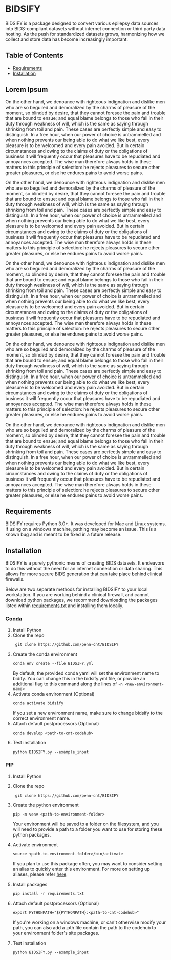 # BIDSIFY

BIDSIFY is a package designed to convert various epilepsy data sources into BIDS-compliant datasets without internet connection or third party data hosting. As the push for standardized datasets grows, harmonizing how we collect and store data has become increasingly important.

## Table of Contents
- [Requirements](#Requirements)
- [Installation](#Installation)
<!--
- [Usage](#usage)
- [Contributing](#contributing)
- [License](#license)
-->

## Lorem Ipsum
On the other hand, we denounce with righteous indignation and dislike men who are so beguiled and demoralized by the charms of pleasure of the moment, so blinded by desire, that they cannot foresee the pain and trouble that are bound to ensue; and equal blame belongs to those who fail in their duty through weakness of will, which is the same as saying through shrinking from toil and pain. These cases are perfectly simple and easy to distinguish. In a free hour, when our power of choice is untrammelled and when nothing prevents our being able to do what we like best, every pleasure is to be welcomed and every pain avoided. But in certain circumstances and owing to the claims of duty or the obligations of business it will frequently occur that pleasures have to be repudiated and annoyances accepted. The wise man therefore always holds in these matters to this principle of selection: he rejects pleasures to secure other greater pleasures, or else he endures pains to avoid worse pains.

On the other hand, we denounce with righteous indignation and dislike men who are so beguiled and demoralized by the charms of pleasure of the moment, so blinded by desire, that they cannot foresee the pain and trouble that are bound to ensue; and equal blame belongs to those who fail in their duty through weakness of will, which is the same as saying through shrinking from toil and pain. These cases are perfectly simple and easy to distinguish. In a free hour, when our power of choice is untrammelled and when nothing prevents our being able to do what we like best, every pleasure is to be welcomed and every pain avoided. But in certain circumstances and owing to the claims of duty or the obligations of business it will frequently occur that pleasures have to be repudiated and annoyances accepted. The wise man therefore always holds in these matters to this principle of selection: he rejects pleasures to secure other greater pleasures, or else he endures pains to avoid worse pains.

On the other hand, we denounce with righteous indignation and dislike men who are so beguiled and demoralized by the charms of pleasure of the moment, so blinded by desire, that they cannot foresee the pain and trouble that are bound to ensue; and equal blame belongs to those who fail in their duty through weakness of will, which is the same as saying through shrinking from toil and pain. These cases are perfectly simple and easy to distinguish. In a free hour, when our power of choice is untrammelled and when nothing prevents our being able to do what we like best, every pleasure is to be welcomed and every pain avoided. But in certain circumstances and owing to the claims of duty or the obligations of business it will frequently occur that pleasures have to be repudiated and annoyances accepted. The wise man therefore always holds in these matters to this principle of selection: he rejects pleasures to secure other greater pleasures, or else he endures pains to avoid worse pains.

On the other hand, we denounce with righteous indignation and dislike men who are so beguiled and demoralized by the charms of pleasure of the moment, so blinded by desire, that they cannot foresee the pain and trouble that are bound to ensue; and equal blame belongs to those who fail in their duty through weakness of will, which is the same as saying through shrinking from toil and pain. These cases are perfectly simple and easy to distinguish. In a free hour, when our power of choice is untrammelled and when nothing prevents our being able to do what we like best, every pleasure is to be welcomed and every pain avoided. But in certain circumstances and owing to the claims of duty or the obligations of business it will frequently occur that pleasures have to be repudiated and annoyances accepted. The wise man therefore always holds in these matters to this principle of selection: he rejects pleasures to secure other greater pleasures, or else he endures pains to avoid worse pains.

On the other hand, we denounce with righteous indignation and dislike men who are so beguiled and demoralized by the charms of pleasure of the moment, so blinded by desire, that they cannot foresee the pain and trouble that are bound to ensue; and equal blame belongs to those who fail in their duty through weakness of will, which is the same as saying through shrinking from toil and pain. These cases are perfectly simple and easy to distinguish. In a free hour, when our power of choice is untrammelled and when nothing prevents our being able to do what we like best, every pleasure is to be welcomed and every pain avoided. But in certain circumstances and owing to the claims of duty or the obligations of business it will frequently occur that pleasures have to be repudiated and annoyances accepted. The wise man therefore always holds in these matters to this principle of selection: he rejects pleasures to secure other greater pleasures, or else he endures pains to avoid worse pains.

## Requirements

BIDSIFY requires Python 3.0+. It was developed for Mac and Linux systems. If using on a windows machine, pathing may become an issue. This is a known bug and is meant to be fixed in a future release.

## Installation

BIDSIFY is a purely pythonic means of creating BIDS datasets. It endeavors to do this without the need for an internet connection or data sharing. This allows for more secure BIDS generation that can take place behind clinical firewalls.

Below are two separate methods for installing BIDSIFY to your local workstation. If you are working behind a clinical firewall, and cannot download python packages, we recommend downloading the packages listed within [requirements.txt](./envs/requirements.txt) and installing them locally.

### Conda
1. Install Python
2. Clone the repo
   ```
    git clone https://github.com/penn-cnt/BIDSIFY
   ```
4. Create the conda environment
    ```
    conda env create --file BIDSIFY.yml
   ```
    By default, the provided conda yaml will set the environment name to bidify. You can change this in the bidsify.yml file, or provide an additional flag to this command along the lines of `-n <new-environment-name>`
5. Activate conda environment (Optional)
    ```
    conda activate bidsify
    ```
    If you set a new environment name, make sure to change bidsify to the correct environment name.
6. Attach default postprocessors (Optional)
    ```
    conda develop <path-to-cnt-codehub>
    ```
7. Test installation
   ```
   python BIDSIFY.py --example_input
   ```

### PIP
1. Install Python
2. Clone the repo
   ```
    git clone https://github.com/penn-cnt/BIDSIFY
   ```
4. Create the python environment
    ```
    pip -m venv <path-to-environment-folder>
   ```
    Your environment will be saved to a folder on the filesystem, and you will need to provide a path to a folder you want to use for storing these python packages.
5. Activate environment
    ```
    source <path-to-environment-folder>/bin/activate
    ```
    If you plan to use this package often, you may want to consider setting an alias to quickly enter this environment. For more on setting up aliases, please refer [here](https://www.geeksforgeeks.org/alias-command-in-linux-with-examples/).
6. Install packages
    ```
    pip install -r requirements.txt
    ```
7. Attach default postprocessors (Optional)
    ```
    export PYTHONPATH="${PYTHONPATH}:<path-to-cnt-codehub>"
    ```
   If you're working on a windows machine, or can't otherwise modify your path, you can also add a .pth file contain the path to the codehub to your environment folder's site packages.
    
8. Test installation
   ```
   python BIDSIFY.py --example_input
   ```




<!---
## Supported Data Sources

Currently, the package supports the following data sources:

- Converting raw EDF files to BIDS format (using the `--edf` flag)
- Pulling data from iEEG.org (using the `--ieeg` flag)
- Nifti data (using the --nifti flag)
- Pennsieve (using the --pensieve flag)
    - **Note**: This option is not yet fully implemented as the Pennsieve team works on a Python API.

### Adding new data sources
The recommended method for adding a new data source is to add a new handler for the data source in the components/public folder. This public facing handler is meant to manage the general flow of data processing. Code responsible for actually reading in timeseries or imaging data, as well as running any postprocessing, is available within the components/internal folder, and can be called by attaching their associated observer method. For more information, we recommend visiting here.

## Usage

At present, EEG BIDS is designed to download and/or convert data to the preferred data format for epilepsy data, BIDS. Within the CNT, iEEG.org is a common data source, but the python API, data standards, and specifics of BIDS present a number of hurdles for conversion. This script aims to resolve these issues and streamline the process. We explain a few key concepts for usage here.

### Selecting a data source
You can select a data source from the `data source options`, which can be found by using the `--help` option.

At present we support:
1. `--ieeg`: This options tells the script to pull from iEEG.org. This option requires you to provide at minimum:
    - iEEG.org Username
    - Dataset id
    - Start time
    - Duration
2. `--edf`: This option will take a local .edf file and create/place it into a BIDS structure for you. This option requires you to provide at minimum:
    - Dataset path

### Creating a list of files to pull
You can download/convert multiple files at once using the `--input_csv` flag. 

#### Inputs to input_csv

- `orig_filename`
    - Required. The original filename on iEEG.or or on your local machine.
- `start`
    - Optional. The start time of the clip.
    - Required if downloading from iEEG.org without using the annotation clip times.
- `duration`
    - Optional. The duration of the clip.
    - Required if downloading from iEEG.org without using the annotation clip times.
- `uid`
    - Optional. A mapping number used when data is generated by the data team. Its a secret map to a PHI id that is persistant across different datasets.
- `subject_number`
    - Optional. Subject number to assign to the data. Defaults to 1. Can be entered as a string (i.e. `HUP001`)
- `session_number`
    - Optional. Session number to assign to the data. Defaults to 1. Can be entered as a string (i.e. `implant01`)
- `run_number`
    - Optional. Run number to assign to the data. Defaults to 1. 
- `task`
    - Optional. Task to assign to the data. (i.e. `rest`)
- `target`
    - Optional. Additional information to keep associated with the dataset in a `*_targets.pickle` file. This could be epilepsy diagnosis, sleep stage, etc.

#### Example Inputs

You can find examples of various input files [here](https://github.com/penn-cnt/CNT-codehub/tree/main/scripts/codehub/utils/acquisition/BIDS/samples/inputs/).

- `download_by_annotations.csv`
    - This sample is used for downloading all of the data within a iEEG.org file according to the annotation layer times.
- `download_by_times.csv`
    - This sample is used for downloading specific time segments from iEEG.org.
- `sample_edf_inputs.csv`
    - This sample is for converting individual edf files on your computer into a BIDS compliant format.

### Exploring my data after conversion
In order to find specific files, and to avoid duplicate downloads, the code creates a manifest document that stores the original filename and resulting BIDS keywords for every file. By default this file is called `subject_map.csv` and is located in the bids root directory.

The output name for this file can be changed using the `--data_record` keyword.

## Sample commands

We provide a few sample commands here. Note, all examples utilize a username and filepaths that you will need to update to reflect your own system and credentials.

```
#### Single download without an input csv. Should create subject 562, session 1, run 1
`python BIDSIFY.py --ieeg --username BJPrager --bids_root /Users/bjprager/Documents/GitHub/CNT-codehub/user_data/tests/single/  --dataset EMU0562_Day01_1 --start 2925000000 --duration 10000000`

#### Single download without an input csv. Set subject to HUP001. Default to session 1, run 1
`python BIDSIFY.py --ieeg --username BJPrager --bids_root /Users/bjprager/Documents/GitHub/CNT-codehub/user_data/tests/single/  --dataset EMU0562_Day01_1 --start 2925000000 --duration 10000000 --subject HUP001`

#### Run the code in a debug mode. Prevent output. Good for testing.
***Note***: iEEG.org contains lots of different datasets, and sometimes a download may not work. This can range from an ill-formed request, server timeout, bad data, etc. This will let you know what went wrong.

`python BIDSIFY.py --ieeg --username BJPrager --bids_root /Users/bjprager/Documents/GitHub/CNT-codehub/user_data/tests/single/  --dataset EMU0562_Day01_1 --start 2925000000 --duration 10000000 --debug`

#### Download with an input csv that uses specific times
`python BIDSIFY.py --ieeg --username BJPrager --bids_root /Users/bjprager/Documents/GitHub/CNT-codehub/user_data/tests/single/  --input_csv utils/acquisition/BIDS/samples/inputs/download_by_times.csv`

#### Single raw edf file conversion without inputs. Should create subject HUP001, session 1, run 1
`python BIDSIFY.py --edf --username BJPrager --bids_root /Users/bjprager/Documents/GitHub/CNT-codehub/user_data/tests/single/  --dataset /Users/bjprager/Documents/GitHub/CNT-codehub/user_data/BIDS/sub-00001/ses-preimplant001/eeg/sub-00001_ses-preimplant001_task-task_run-01_eeg.edf --subject HUP001 --uid_number 1`
```

#### Single edf
`python BIDSIFY.py --edf --bids_root /Users/bjprager/Documents/GitHub/CNT-codehub/user_data/tests/single/  --dataset /Users/bjprager/Documents/GitHub/CNT-codehub/user_data/epipy_testing/BIDS/sub-HUP00001_ses-emu1648day01file1_task-rest_run-0002_eeg.edf --subject HUP001 --uid_number 1 --session 1 --run 1 --overwrite --target /Users/bjprager/Documents/GitHub/CNT-codehub/user_data/epipy_testing/BIDS/sub-HUP00001_ses-emu1648day01file1_task-rest_run-0002_eeg_targets.pickle`

#### Multi edf with anonymization/phi checks
`python BIDSIFY.py --edf  --bids_root /Users/bjprager/Documents/GitHub/CNT-codehub/user_data/tests/single/ --input_csv samples/inputs/sample_edf_inputs_w_target.csv --anonymize`

#### Download from iEEG.org using an input table with times
`python BIDSIFY.py --ieeg --username BJPrager --bids_root /Users/bjprager/Documents/GitHub/CNT-codehub/user_data/tests/single/  --input_csv samples/inputs/download_by_times.csv`

#### Download from iEEG.org using an input table with annotation layers
`python BIDSIFY.py --ieeg --username BJPrager --bids_root /Users/bjprager/Documents/GitHub/CNT-codehub/user_data/tests/single/  --annotations --input_csv samples/inputs/download_by_annotations.csv`

#### Single Nifti
`python BIDSIFY.py --nifti --bids_root /Users/bjprager/Documents/GitHub/CNT-codehub/user_data/tests/single/ --dataset /Users/bjprager/Documents/GitHub/CNT-codehub/user_data/RAW_IMAGING_DATA/data/sub-RID0280_AX_FLAIR_4_20161010125629.nii  --subject_number HUP001 --uid_number 0 --session 001 --run 01 --imaging_data_type anat --imaging_scan_type MR --imaging_modality flair --imaging_task None --imaging_acq ax --imaging_ce None`

#### Multi Nifti
`python BIDSIFY.py --nifti --datalake datalakes/R61_datalake.pickle --bids_root /Users/bjprager/Documents/GitHub/CNT-codehub/user_data/tests/single/ --input_csv samples/inputs/sample_nifti_inputs.csv`

#### Find targets
`python utils/find_targets.py --tokendict /Users/bjprager/Documents/GitHub/CNT-codehub/user_data/tests/single/filetokens.dict --outfile sample_files`

## Assigning a `--uid` 
This is an additional flag used by the CNT to create a unique identifier for each patient that may not map to the BIDS subject keyword. Each dataset may have slightly different naming conventions, but this identifier is meant to let us map data back a redcap ID or MRN when viewed behind a clinical firewall. 

If making a dataset for your own use, you can ignore this value. If you wish to make a lab dataset, please reach out to the data team for help with determining the correct uid to assign.

## Large data pulls
`EEG BIDS` currently provides a multithreading option to download larger collections of data quickly.

**Note** If planning to download lots of data to one of the lab servers, please reach out to the data team to discuss the best strategy. 

## Repository Breakdown

We provide a quick overview of the different parts of the repository here.

### Files

#### `BIDSIFY.py`
This is the user-interface portion of the code. You can access detailed usage instructions by running:
```bash
python BIDSIFY.py --help
```

### Folders

#### `modules`
This folder contains the backend code that makes up EEG BIDS, providing functionality to convert and handle timeseries data.

#### `samples`
Includes numerous sample CLI calls and input files to help you get started using the package.



## Contributing
(In Progress)

If adding support for new data inputs, you can make a new object in components.public that reads in your raw data and generates the proper bids keywords. 

Once you have read in your data and generated keywords, you just need to alert the observers to generate the actual backend data. You can do this by
-->
